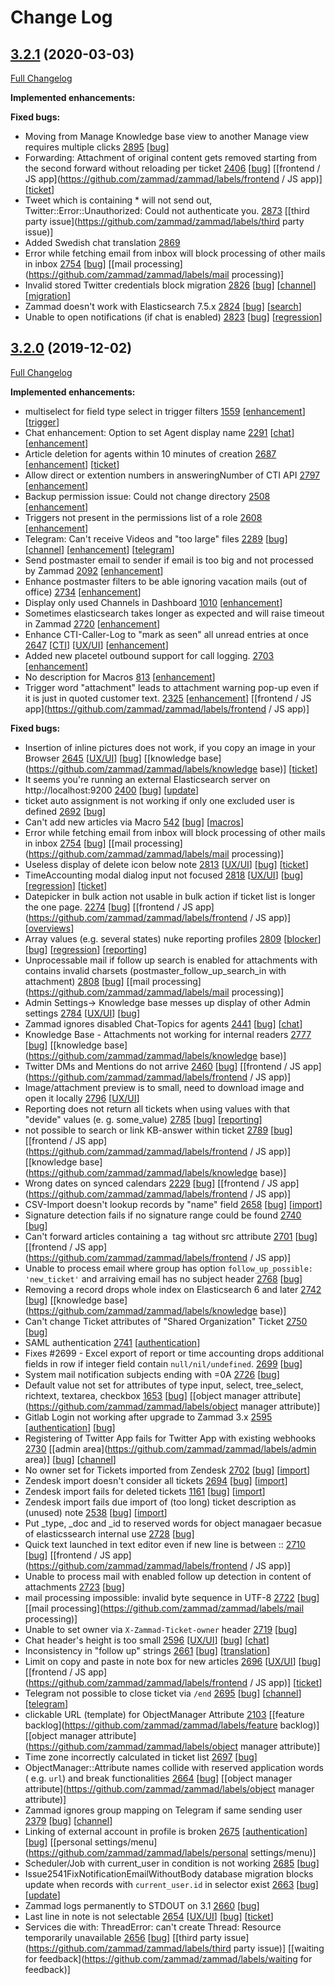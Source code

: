 # Change Log

## [3.2.1](https://github.com/zammad/zammad/tree/3.2.1) (2020-03-03)
[Full Changelog](https://github.com/zammad/zammad/compare/3.2.0...3.2.1)

**Implemented enhancements:**

**Fixed bugs:**
- Moving from Manage Knowledge base view to another Manage view requires multiple clicks [2895](https://github.com/zammad/zammad/issues/2895) [[bug](https://github.com/zammad/zammad/labels/bug)]
- Forwarding: Attachment of original content gets removed starting from the second forward without reloading per ticket [2406](https://github.com/zammad/zammad/issues/2406) [[bug](https://github.com/zammad/zammad/labels/bug)] [[frontend / JS app](https://github.com/zammad/zammad/labels/frontend / JS app)] [[ticket](https://github.com/zammad/zammad/labels/ticket)]
- Tweet which is containing * will not send out, Twitter::Error::Unauthorized: Could not authenticate you. [2873](https://github.com/zammad/zammad/issues/2873) [[third party issue](https://github.com/zammad/zammad/labels/third party issue)]
- Added Swedish chat translation [2869](https://github.com/zammad/zammad/pull/2869)
- Error while fetching email from inbox will block processing of other mails in inbox [2754](https://github.com/zammad/zammad/issues/2754) [[bug](https://github.com/zammad/zammad/labels/bug)] [[mail processing](https://github.com/zammad/zammad/labels/mail processing)]
- Invalid stored Twitter credentials block migration [2826](https://github.com/zammad/zammad/issues/2826) [[bug](https://github.com/zammad/zammad/labels/bug)] [[channel](https://github.com/zammad/zammad/labels/channel)] [[migration](https://github.com/zammad/zammad/labels/migration)]
- Zammad doesn't work with Elasticsearch 7.5.x [2824](https://github.com/zammad/zammad/issues/2824) [[bug](https://github.com/zammad/zammad/labels/bug)] [[search](https://github.com/zammad/zammad/labels/search)]
- Unable to open notifications (if chat is enabled) [2823](https://github.com/zammad/zammad/issues/2823) [[bug](https://github.com/zammad/zammad/labels/bug)] [[regression](https://github.com/zammad/zammad/labels/regression)]


## [3.2.0](https://github.com/zammad/zammad/tree/3.2.0) (2019-12-02)
[Full Changelog](https://github.com/zammad/zammad/compare/3.1.0...3.2.0)

**Implemented enhancements:**
- multiselect for field type select in trigger filters [1559](https://github.com/zammad/zammad/issues/1559) [[enhancement](https://github.com/zammad/zammad/labels/enhancement)] [[trigger](https://github.com/zammad/zammad/labels/trigger)]
- Chat enhancement: Option to set Agent display name [2291](https://github.com/zammad/zammad/issues/2291) [[chat](https://github.com/zammad/zammad/labels/chat)] [[enhancement](https://github.com/zammad/zammad/labels/enhancement)]
- Article deletion for agents within 10 minutes of creation [2687](https://github.com/zammad/zammad/issues/2687) [[enhancement](https://github.com/zammad/zammad/labels/enhancement)] [[ticket](https://github.com/zammad/zammad/labels/ticket)]
- Allow direct or extention numbers in answeringNumber of CTI API [2797](https://github.com/zammad/zammad/issues/2797) [[enhancement](https://github.com/zammad/zammad/labels/enhancement)]
- Backup permission issue: Could not change directory [2508](https://github.com/zammad/zammad/issues/2508) [[enhancement](https://github.com/zammad/zammad/labels/enhancement)]
- Triggers not present in the permissions list of a role [2608](https://github.com/zammad/zammad/issues/2608) [[enhancement](https://github.com/zammad/zammad/labels/enhancement)]
- Telegram: Can't receive Videos and "too large" files [2289](https://github.com/zammad/zammad/issues/2289) [[bug](https://github.com/zammad/zammad/labels/bug)] [[channel](https://github.com/zammad/zammad/labels/channel)] [[enhancement](https://github.com/zammad/zammad/labels/enhancement)] [[telegram](https://github.com/zammad/zammad/labels/telegram)]
- Send postmaster email to sender if email is too big and not processed by Zammad [2092](https://github.com/zammad/zammad/issues/2092) [[enhancement](https://github.com/zammad/zammad/labels/enhancement)]
- Enhance postmaster filters to be able ignoring vacation mails (out of office) [2734](https://github.com/zammad/zammad/issues/2734) [[enhancement](https://github.com/zammad/zammad/labels/enhancement)]
- Display only used Channels in Dashboard [1010](https://github.com/zammad/zammad/issues/1010) [[enhancement](https://github.com/zammad/zammad/labels/enhancement)]
- Sometimes elasticsearch takes longer as expected and will raise timeout in Zammad [2720](https://github.com/zammad/zammad/issues/2720) [[enhancement](https://github.com/zammad/zammad/labels/enhancement)]
- Enhance CTI-Caller-Log to "mark as seen" all unread entries at once [2647](https://github.com/zammad/zammad/issues/2647) [[CTI](https://github.com/zammad/zammad/labels/CTI)] [[UX/UI](https://github.com/zammad/zammad/labels/UX/UI)] [[enhancement](https://github.com/zammad/zammad/labels/enhancement)]
-  Added new placetel outbound support for call logging. [2703](https://github.com/zammad/zammad/issues/2703) [[enhancement](https://github.com/zammad/zammad/labels/enhancement)]
- No description for Macros [813](https://github.com/zammad/zammad/issues/813) [[enhancement](https://github.com/zammad/zammad/labels/enhancement)]
- Trigger word "attachment" leads to attachment warning pop-up even if it is just in quoted customer text. [2325](https://github.com/zammad/zammad/issues/2325) [[enhancement](https://github.com/zammad/zammad/labels/enhancement)] [[frontend / JS app](https://github.com/zammad/zammad/labels/frontend / JS app)]

**Fixed bugs:**
- Insertion of inline pictures does not work, if you copy an image in your Browser [2645](https://github.com/zammad/zammad/issues/2645) [[UX/UI](https://github.com/zammad/zammad/labels/UX/UI)] [[bug](https://github.com/zammad/zammad/labels/bug)] [[knowledge base](https://github.com/zammad/zammad/labels/knowledge base)] [[ticket](https://github.com/zammad/zammad/labels/ticket)]
- It seems you're running an external Elasticsearch server on http://localhost:9200 [2400](https://github.com/zammad/zammad/issues/2400) [[bug](https://github.com/zammad/zammad/labels/bug)] [[update](https://github.com/zammad/zammad/labels/update)]
- ticket auto assignment is not working if only one excluded user is defined [2692](https://github.com/zammad/zammad/issues/2692) [[bug](https://github.com/zammad/zammad/labels/bug)]
- Can't add new articles via Macro [542](https://github.com/zammad/zammad/issues/542) [[bug](https://github.com/zammad/zammad/labels/bug)] [[macros](https://github.com/zammad/zammad/labels/macros)]
- Error while fetching email from inbox will block processing of other mails in inbox [2754](https://github.com/zammad/zammad/issues/2754) [[bug](https://github.com/zammad/zammad/labels/bug)] [[mail processing](https://github.com/zammad/zammad/labels/mail processing)]
- Useless display of delete icon below note [2813](https://github.com/zammad/zammad/issues/2813) [[UX/UI](https://github.com/zammad/zammad/labels/UX/UI)] [[bug](https://github.com/zammad/zammad/labels/bug)] [[ticket](https://github.com/zammad/zammad/labels/ticket)]
- TimeAccounting modal dialog input not focused [2818](https://github.com/zammad/zammad/issues/2818) [[UX/UI](https://github.com/zammad/zammad/labels/UX/UI)] [[bug](https://github.com/zammad/zammad/labels/bug)] [[regression](https://github.com/zammad/zammad/labels/regression)] [[ticket](https://github.com/zammad/zammad/labels/ticket)]
- Datepicker in bulk action not usable in bulk action if ticket list is longer the one page. [2274](https://github.com/zammad/zammad/issues/2274) [[bug](https://github.com/zammad/zammad/labels/bug)] [[frontend / JS app](https://github.com/zammad/zammad/labels/frontend / JS app)] [[overviews](https://github.com/zammad/zammad/labels/overviews)]
- Array values (e.g. several states) nuke reporting profiles [2809](https://github.com/zammad/zammad/issues/2809) [[blocker](https://github.com/zammad/zammad/labels/blocker)] [[bug](https://github.com/zammad/zammad/labels/bug)] [[regression](https://github.com/zammad/zammad/labels/regression)] [[reporting](https://github.com/zammad/zammad/labels/reporting)]
- Unprocessable mail if follow up search is enabled for attachments with contains invalid charsets (postmaster_follow_up_search_in with attachment) [2808](https://github.com/zammad/zammad/issues/2808) [[bug](https://github.com/zammad/zammad/labels/bug)] [[mail processing](https://github.com/zammad/zammad/labels/mail processing)]
- Admin Settings-> Knowledge base messes up display of other Admin settings [2784](https://github.com/zammad/zammad/issues/2784) [[UX/UI](https://github.com/zammad/zammad/labels/UX/UI)] [[bug](https://github.com/zammad/zammad/labels/bug)]
- Zammad ignores disabled Chat-Topics for agents [2441](https://github.com/zammad/zammad/issues/2441) [[bug](https://github.com/zammad/zammad/labels/bug)] [[chat](https://github.com/zammad/zammad/labels/chat)]
- Knowledge Base - Attachments not working for internal readers [2777](https://github.com/zammad/zammad/issues/2777) [[bug](https://github.com/zammad/zammad/labels/bug)] [[knowledge base](https://github.com/zammad/zammad/labels/knowledge base)]
- Twitter DMs and Mentions do not arrive [2460](https://github.com/zammad/zammad/issues/2460) [[bug](https://github.com/zammad/zammad/labels/bug)] [[frontend / JS app](https://github.com/zammad/zammad/labels/frontend / JS app)]
- Image/attachment preview is to small, need to download image and open it locally  [2796](https://github.com/zammad/zammad/issues/2796) [[UX/UI](https://github.com/zammad/zammad/labels/UX/UI)]
- Reporting does not return all tickets when using values with that "devide" values (e. g. some_value) [2785](https://github.com/zammad/zammad/issues/2785) [[bug](https://github.com/zammad/zammad/labels/bug)] [[reporting](https://github.com/zammad/zammad/labels/reporting)]
- not possible to search or link KB-answer within ticket [2789](https://github.com/zammad/zammad/issues/2789) [[bug](https://github.com/zammad/zammad/labels/bug)] [[frontend / JS app](https://github.com/zammad/zammad/labels/frontend / JS app)] [[knowledge base](https://github.com/zammad/zammad/labels/knowledge base)]
- Wrong dates on synced calendars [2229](https://github.com/zammad/zammad/issues/2229) [[bug](https://github.com/zammad/zammad/labels/bug)] [[frontend / JS app](https://github.com/zammad/zammad/labels/frontend / JS app)]
- CSV-Import doesn't lookup records by "name" field [2658](https://github.com/zammad/zammad/issues/2658) [[bug](https://github.com/zammad/zammad/labels/bug)] [[import](https://github.com/zammad/zammad/labels/import)]
- Signature detection fails if no signature range could be found [2740](https://github.com/zammad/zammad/issues/2740) [[bug](https://github.com/zammad/zammad/labels/bug)]
- Can't forward articles containing a <img> tag without src attribute [2701](https://github.com/zammad/zammad/issues/2701) [[bug](https://github.com/zammad/zammad/labels/bug)] [[frontend / JS app](https://github.com/zammad/zammad/labels/frontend / JS app)]
- Unable to process email where group has option `follow_up_possible: 'new_ticket'` and arraiving email has no subject header [2768](https://github.com/zammad/zammad/issues/2768) [[bug](https://github.com/zammad/zammad/labels/bug)]
- Removing a record drops whole index on Elasticsearch 6 and later [2742](https://github.com/zammad/zammad/issues/2742) [[bug](https://github.com/zammad/zammad/labels/bug)] [[knowledge base](https://github.com/zammad/zammad/labels/knowledge base)]
- Can't change Ticket attributes of "Shared Organization" Ticket [2750](https://github.com/zammad/zammad/issues/2750) [[bug](https://github.com/zammad/zammad/labels/bug)]
- SAML authentication [2741](https://github.com/zammad/zammad/issues/2741) [[authentication](https://github.com/zammad/zammad/labels/authentication)]
- Fixes #2699 - Excel export of report or time accounting drops additional fields in row if integer field contain `null/nil/undefined`. [2699](https://github.com/zammad/zammad/issues/2699) [[bug](https://github.com/zammad/zammad/labels/bug)]
- System mail notification subjects ending with =0A [2726](https://github.com/zammad/zammad/issues/2726) [[bug](https://github.com/zammad/zammad/labels/bug)]
- Default value not set for attributes of type input, select, tree_select, richtext, textarea, checkbox [1653](https://github.com/zammad/zammad/issues/1653) [[bug](https://github.com/zammad/zammad/labels/bug)] [[object manager attribute](https://github.com/zammad/zammad/labels/object manager attribute)]
- Gitlab Login not working after upgrade to Zammad 3.x [2595](https://github.com/zammad/zammad/issues/2595) [[authentication](https://github.com/zammad/zammad/labels/authentication)] [[bug](https://github.com/zammad/zammad/labels/bug)]
- Registering of Twitter App fails for Twitter App with existing webhooks [2730](https://github.com/zammad/zammad/issues/2730) [[admin area](https://github.com/zammad/zammad/labels/admin area)] [[bug](https://github.com/zammad/zammad/labels/bug)] [[channel](https://github.com/zammad/zammad/labels/channel)]
- No owner set for Tickets imported from Zendesk [2702](https://github.com/zammad/zammad/issues/2702) [[bug](https://github.com/zammad/zammad/labels/bug)] [[import](https://github.com/zammad/zammad/labels/import)]
- Zendesk import doesn't consider all tickets [2694](https://github.com/zammad/zammad/issues/2694) [[bug](https://github.com/zammad/zammad/labels/bug)] [[import](https://github.com/zammad/zammad/labels/import)]
- Zendesk import fails for deleted tickets [1161](https://github.com/zammad/zammad/issues/1161) [[bug](https://github.com/zammad/zammad/labels/bug)] [[import](https://github.com/zammad/zammad/labels/import)]
- Zendesk import fails due import of (too long) ticket description as (unused) note [2538](https://github.com/zammad/zammad/issues/2538) [[bug](https://github.com/zammad/zammad/labels/bug)] [[import](https://github.com/zammad/zammad/labels/import)]
- Put _type, _doc and _id to reserved words for object managaer becasue of elasticssearch internal use [2728](https://github.com/zammad/zammad/issues/2728) [[bug](https://github.com/zammad/zammad/labels/bug)]
- Quick text launched in text editor even if new line is between :: [2710](https://github.com/zammad/zammad/issues/2710) [[bug](https://github.com/zammad/zammad/labels/bug)] [[frontend / JS app](https://github.com/zammad/zammad/labels/frontend / JS app)]
- Unable to process mail with enabled follow up detection in content of attachments [2723](https://github.com/zammad/zammad/issues/2723) [[bug](https://github.com/zammad/zammad/labels/bug)]
- mail processing impossible: invalid byte sequence in UTF-8 [2722](https://github.com/zammad/zammad/issues/2722) [[bug](https://github.com/zammad/zammad/labels/bug)] [[mail processing](https://github.com/zammad/zammad/labels/mail processing)]
- Unable to set owner via `X-Zammad-Ticket-owner` header [2719](https://github.com/zammad/zammad/issues/2719) [[bug](https://github.com/zammad/zammad/labels/bug)]
- Chat header's height is too small [2596](https://github.com/zammad/zammad/issues/2596) [[UX/UI](https://github.com/zammad/zammad/labels/UX/UI)] [[bug](https://github.com/zammad/zammad/labels/bug)] [[chat](https://github.com/zammad/zammad/labels/chat)]
- Inconsistency in "follow up" strings [2661](https://github.com/zammad/zammad/issues/2661) [[bug](https://github.com/zammad/zammad/labels/bug)] [[translation](https://github.com/zammad/zammad/labels/translation)]
- Limit on copy and paste in note box for new articles [2696](https://github.com/zammad/zammad/issues/2696) [[UX/UI](https://github.com/zammad/zammad/labels/UX/UI)] [[bug](https://github.com/zammad/zammad/labels/bug)] [[frontend / JS app](https://github.com/zammad/zammad/labels/frontend / JS app)] [[ticket](https://github.com/zammad/zammad/labels/ticket)]
- Telegram not possible to close ticket via `/end` [2695](https://github.com/zammad/zammad/issues/2695) [[bug](https://github.com/zammad/zammad/labels/bug)] [[channel](https://github.com/zammad/zammad/labels/channel)] [[telegram](https://github.com/zammad/zammad/labels/telegram)]
- clickable URL (template) for ObjectManager Attribute [2103](https://github.com/zammad/zammad/issues/2103) [[feature backlog](https://github.com/zammad/zammad/labels/feature backlog)] [[object manager attribute](https://github.com/zammad/zammad/labels/object manager attribute)]
- Time zone incorrectly calculated in ticket list [2697](https://github.com/zammad/zammad/issues/2697) [[bug](https://github.com/zammad/zammad/labels/bug)]
- ObjectManager::Attribute names collide with reserved application words ( e.g. `url`) and break functionalities [2664](https://github.com/zammad/zammad/issues/2664) [[bug](https://github.com/zammad/zammad/labels/bug)] [[object manager attribute](https://github.com/zammad/zammad/labels/object manager attribute)]
- Zammad ignores group mapping on Telegram if same sending user [2379](https://github.com/zammad/zammad/issues/2379) [[bug](https://github.com/zammad/zammad/labels/bug)] [[channel](https://github.com/zammad/zammad/labels/channel)]
- Linking of external account in profile is broken [2675](https://github.com/zammad/zammad/issues/2675) [[authentication](https://github.com/zammad/zammad/labels/authentication)] [[bug](https://github.com/zammad/zammad/labels/bug)] [[personal settings/menu](https://github.com/zammad/zammad/labels/personal settings/menu)]
- Scheduler/Job with current_user in condition is not working [2685](https://github.com/zammad/zammad/issues/2685) [[bug](https://github.com/zammad/zammad/labels/bug)]
- Issue2541FixNotificationEmailWithoutBody database migration blocks update when records with `current_user.id` in selector exist [2663](https://github.com/zammad/zammad/issues/2663) [[bug](https://github.com/zammad/zammad/labels/bug)] [[update](https://github.com/zammad/zammad/labels/update)]
- Zammad logs permanently to STDOUT on 3.1 [2660](https://github.com/zammad/zammad/issues/2660) [[bug](https://github.com/zammad/zammad/labels/bug)]
- Last line in note is not selectable [2654](https://github.com/zammad/zammad/issues/2654) [[UX/UI](https://github.com/zammad/zammad/labels/UX/UI)] [[bug](https://github.com/zammad/zammad/labels/bug)] [[ticket](https://github.com/zammad/zammad/labels/ticket)]
- Services die with: ThreadError: can't create Thread: Resource temporarily unavailable [2656](https://github.com/zammad/zammad/issues/2656) [[bug](https://github.com/zammad/zammad/labels/bug)] [[third party issue](https://github.com/zammad/zammad/labels/third party issue)] [[waiting for feedback](https://github.com/zammad/zammad/labels/waiting for feedback)]

